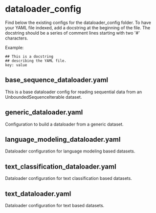 # dataloader_config

Find below the existing configs for the dataloader_config folder. To have your YAML file indexed, add a docstring at the beginning of the file.
The docstring should be a series of comment lines starting with two '#' characters.

Example:
```
## This is a docstring
## describing the YAML file.
key: value
```


## base_sequence_dataloader.yaml

This is a base dataloader config for reading sequential data from an UnboundedSequenceIterable dataset.


## generic_dataloader.yaml

Configuration to build a dataloader from a generic dataset.


## language_modeling_dataloader.yaml

Dataloader configuration for language modeling based datasets.


## text_classification_dataloader.yaml

Dataloader configuration for text classification based datasets.


## text_dataloader.yaml

Dataloader configuration for text based datasets.
